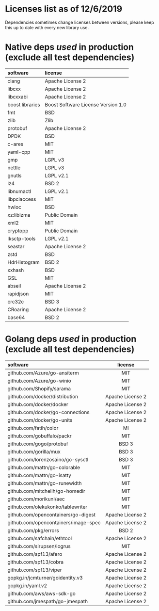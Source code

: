 # Licenses list as of 12/6/2019


Dependencies sometimes change licenses between versions, 
please keep this up to date with every new library use.

# Native deps _used_ in production (exclude all test dependencies)

| software        | license                            |
| :----------     | :------------                      |
| clang           | Apache License 2                   |
| libcxx          | Apache License 2                   |
| libcxxabi       | Apache License 2                   |
| boost libraries | Boost Software License Version 1.0 |
| fmt             | BSD                                |
| zlib            | Zlib                               |
| protobuf        | Apache License 2                   |
| DPDK            | BSD                                |
| c-ares          | MIT                                |
| yaml-cpp        | MIT                                |
| gmp             | LGPL v3                            |
| nettle          | LGPL v3                            |
| gnutls          | LGPL v2.1                          |
| lz4             | BSD 2                              |
| libnumactl      | LGPL v2.1                          |
| libpciaccess    | MIT                                |
| hwloc           | BSD                                |
| xz:liblzma      | Public Domain                      |
| xml2            | MIT                                |
| cryptopp        | Public Domain                      |
| lksctp-tools    | LGPL v2.1                          |
| seastar         | Apache License 2                   |
| zstd            | BSD                                |
| HdrHistogram    | BSD 2                              |
| xxhash          | BSD                                |
| GSL             | MIT                                |
| abseil          | Apache License 2                   |
| rapidjson       | MIT                                |
| crc32c          | BSD 3                              |
| CRoaring        | Apache License 2                   |
| base64          | BSD 2                              |
 
# Golang deps _used_ in production (exclude all test dependencies)

| software                             | license          |
| :----------                          | :------------:   |
| github.com/Azure/go-ansiterm         | MIT              |
| github.com/Azure/go-winio            | MIT              |
| github.com/Shopify/sarama            | MIT              |
| github.com/docker/distribution       | Apache License 2 |
| github.com/docker/docker             | Apache License 2 |
| github.com/docker/go-connections     | Apache License 2 |
| github.com/docker/go-units           | Apache License 2 |
| github.com/fatih/color               | MI               |
| github.com/gobuffalo/packr           | MIT              |
| github.com/gogo/protobuf             | BSD 3            |
| github.com/gorilla/mux               | BSD 3            |
| github.com/lorenzosaino/go-sysctl    | BSD 3            |
| github.com/mattn/go-colorable        | MIT              |
| github.com/mattn/go-isatty           | MIT              |
| github.com/mattn/go-runewidth        | MIT              |
| github.com/mitchellh/go-homedir      | MIT              |
| github.com/morikuni/aec              | MIT              |
| github.com/olekukonko/tablewriter    | MIT              |
| github.com/opencontainers/go-digest  | Apache License 2 |
| github.com/opencontainers/image-spec | Apache License 2 |
| github.com/pkg/errors                | BSD 2            |
| github.com/safchain/ethtool          | Apache License 2 |
| github.com/sirupsen/logrus           | MIT              |
| github.com/spf13/afero               | Apache License 2 |
| github.com/spf13/cobra               | Apache License 2 |
| github.com/spf13/viper               | Apache License 2 |
| gopkg.in/jcmturner/goidentity.v3     | Apache License 2 |
| gopkg.in/yaml.v2                     | Apache License 2 |
| github.com/aws/aws-sdk-go            | Apache License 2 |
| github.com/jmespath/go-jmespath      | Apache License 2 |
